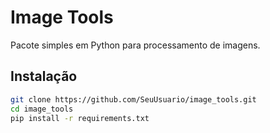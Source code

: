 # Image Tools

Pacote simples em Python para processamento de imagens.

## Instalação

```bash
git clone https://github.com/SeuUsuario/image_tools.git
cd image_tools
pip install -r requirements.txt
